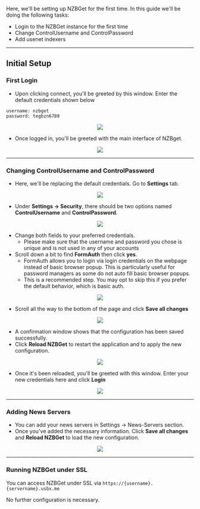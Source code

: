 Here, we'll be setting up NZBGet for the first time. In this guide we'll be doing the following tasks:

* Login to the NZBGet instance for the first time
* Change ControlUsername and ControlPassword
* Add usenet indexers

***

## Initial Setup

### First Login

* Upon clicking connect, you'll be greeted by this window. Enter the default credentials shown below

```
username: nzbget
password: tegbzn6789
```

<p align="center">
<img src="https://docs.usbx.me/uploads/images/gallery/2019-11/scaled-1680-/image-1572877223885.png">
</p>

* Once logged in, you'll be greeted with the main interface of NZBget.

<p align="center">
<img src="https://docs.usbx.me/uploads/images/gallery/2019-11/scaled-1680-/image-1572879211864.png">
</p>

***

### Changing ControlUsername and ControlPassword

* Here, we'll be replacing the default credentials. Go to **Settings** tab.

<p align="center">
<img src="https://docs.usbx.me/uploads/images/gallery/2019-11/scaled-1680-/image-1572879825259.png">
</p>

* Under **Settings -> Security**, there should be two options named **ControlUsername** and **ControlPassword**.

<p align="center">
<img src="https://docs.usbx.me/uploads/images/gallery/2019-11/scaled-1680-/image-1572879972433.png">
</p>

* Change both fields to your preferred credentials.
    * Please make sure that the username and password you chose is unique and is not used in any of your accounts
* Scroll down a bit to find **FormAuth** then click **yes**.
    * FormAuth allows you to login via login credentials on the webpage instead of basic browser popup. This is particularly useful for password managers as some do not auto fill basic browser popups.
    * This is a recommended step. You may opt to skip this if you prefer the default behavior, which is basic auth.

<p align="center">
<img src="https://docs.usbx.me/uploads/images/gallery/2019-11/scaled-1680-/image-1572885656464.png">
</p>

* Scroll all the way to the bottom of the page and click **Save all changes**

<p align="center">
<img src="https://docs.usbx.me/uploads/images/gallery/2019-11/scaled-1680-/image-1572885797425.png">
</p>

* A confirmation window shows that the configuration has been saved successfully.
* Click **Reload NZBGet** to restart the application and to apply the new configuration.

<p align="center">
<img src="https://docs.usbx.me/uploads/images/gallery/2019-11/scaled-1680-/image-1572885861744.png">
</p>

* Once it's been reloaded, you'll be greeted with this window. Enter your new credentials here and click **Login**

<p align="center">
<img src="https://docs.usbx.me/uploads/images/gallery/2019-11/scaled-1680-/image-1572885970028.png">
</p>

***

### Adding News Servers

* You can add your news servers in Settings -> News-Servers section.
* Once you've added the necessary information. Click **Save all changes** and **Reload NZBGet** to load the new configuration.

<p align="center">
<img src="https://docs.usbx.me/uploads/images/gallery/2019-11/scaled-1680-/image-1572886463622.png">
</p>

***

### Running NZBGet under SSL

You can access NZBGet under SSL via `https://{username}.{servername}.usbx.me`

No further configuration is necessary.